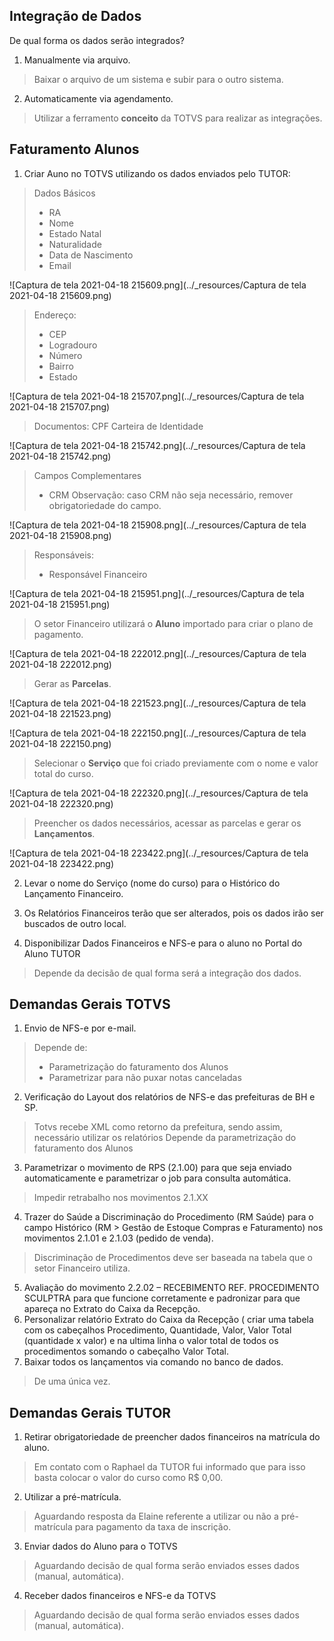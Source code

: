 

## Integração de Dados

De qual forma os dados serão integrados?
1. Manualmente via arquivo.
> Baixar o arquivo de um sistema e subir para o outro sistema.

2. Automaticamente via agendamento.
> Utilizar a ferramento **conceito** da TOTVS para realizar as integrações.

## Faturamento Alunos
1.  Criar Auno no TOTVS utilizando os dados enviados pelo TUTOR:
>Dados Básicos
> * RA
> * Nome
> * Estado Natal 
> * Naturalidade
> * Data de Nascimento
> * Email


![Captura de tela 2021-04-18 215609.png](../_resources/Captura de tela 2021-04-18 215609.png)


> Endereço:
> * CEP
> * Logradouro
> * Número
> * Bairro
> * Estado


![Captura de tela 2021-04-18 215707.png](../_resources/Captura de tela 2021-04-18 215707.png)


> Documentos:
> CPF
> Carteira de Identidade




![Captura de tela 2021-04-18 215742.png](../_resources/Captura de tela 2021-04-18 215742.png)


> Campos Complementares
> * CRM
> Observação: caso CRM não seja necessário, remover obrigatoriedade do campo.


![Captura de tela 2021-04-18 215908.png](../_resources/Captura de tela 2021-04-18 215908.png)



> Responsáveis:
> * Responsável Financeiro



![Captura de tela 2021-04-18 215951.png](../_resources/Captura de tela 2021-04-18 215951.png)

> O setor Financeiro utilizará o **Aluno** importado para criar o plano de pagamento. 


![Captura de tela 2021-04-18 222012.png](../_resources/Captura de tela 2021-04-18 222012.png)


>Gerar as **Parcelas**.  
  
![Captura de tela 2021-04-18 221523.png](../_resources/Captura de tela 2021-04-18 221523.png)



![Captura de tela 2021-04-18 222150.png](../_resources/Captura de tela 2021-04-18 222150.png)

> Selecionar o **Serviço** que foi criado previamente com o nome e valor total do curso.

![Captura de tela 2021-04-18 222320.png](../_resources/Captura de tela 2021-04-18 222320.png)

>Preencher os dados necessários, acessar as parcelas e gerar os **Lançamentos**.

![Captura de tela 2021-04-18 223422.png](../_resources/Captura de tela 2021-04-18 223422.png)

2. Levar o nome do Serviço (nome do curso) para o Histórico do Lançamento Financeiro.

3. Os Relatórios Financeiros terão que ser alterados, pois os dados irão ser buscados de outro local.
4. Disponibilizar Dados Financeiros e NFS-e para o aluno no Portal do Aluno TUTOR 
> Depende da decisão de qual forma será a integração dos dados.

## Demandas Gerais TOTVS

1. Envio de NFS-e por e-mail. 
> Depende de:
> * Parametrização do faturamento dos Alunos
> * Parametrizar para não puxar notas canceladas

2. Verificação do Layout dos relatórios de NFS-e das prefeituras de BH e SP.
> Totvs recebe XML como retorno da prefeitura, sendo assim, necessário utilizar os relatórios
> Depende da parametrização do faturamento dos Alunos

3. Parametrizar o movimento de RPS (2.1.00) para que seja enviado automaticamente e parametrizar o job para consulta automática.
> Impedir retrabalho nos movimentos 2.1.XX

4. Trazer do Saúde a Discriminação do Procedimento (RM Saúde)  para o campo Histórico (RM > Gestão de Estoque Compras e Faturamento) nos movimentos 2.1.01 e 2.1.03 (pedido de venda).
>Discriminação de Procedimentos deve ser baseada na tabela que o setor Financeiro utiliza.
5. Avaliação do movimento 2.2.02 – RECEBIMENTO REF. PROCEDIMENTO SCULPTRA para que funcione corretamente e padronizar para que apareça no Extrato do Caixa da Recepção.
6. Personalizar relatório  Extrato do Caixa da Recepção ( criar uma tabela com os cabeçalhos Procedimento, Quantidade, Valor, Valor Total (quantidade x valor) e na ultima linha o valor total de todos os procedimentos somando o cabeçalho Valor Total.
7. Baixar todos os lançamentos via comando no banco de dados.
> De uma única vez.

## Demandas Gerais TUTOR

1. Retirar obrigatoriedade de preencher dados financeiros na matrícula do aluno.
> Em contato com o Raphael da TUTOR fui informado que para isso basta colocar o valor do curso como R$ 0,00.

2. Utilizar a pré-matrícula.
>Aguardando resposta da Elaine referente a utilizar ou não a pré-matrícula para pagamento da taxa de inscrição.

3. Enviar dados do Aluno para o TOTVS
>Aguardando decisão de qual forma serão enviados esses dados (manual, automática).

4. Receber dados financeiros e NFS-e da TOTVS
>Aguardando decisão de qual forma serão enviados esses dados (manual, automática).





	








	




